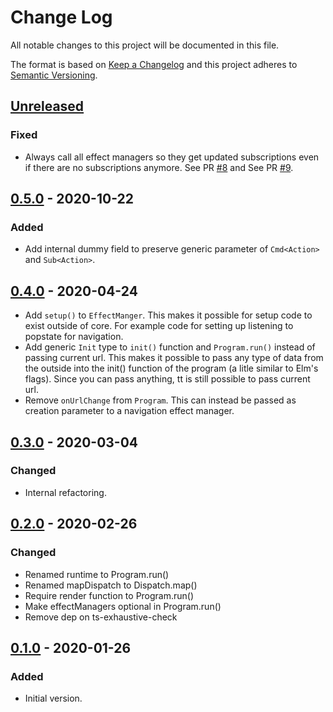 # Change Log

All notable changes to this project will be documented in this file.

The format is based on [Keep a Changelog](http://keepachangelog.com/)
and this project adheres to [Semantic Versioning](http://semver.org/).

## [Unreleased](https://github.com/typescript-tea/core/compare/v0.5.0...master)

### Fixed

- Always call all effect managers so they get updated subscriptions even if there are no subscriptions anymore. See PR [#8](https://github.com/typescript-tea/core/pull/8) and See PR [#9](https://github.com/typescript-tea/core/pull/9).

## [0.5.0](https://github.com/typescript-tea/core/compare/v0.4.0...0.5.0) - 2020-10-22

### Added

- Add internal dummy field to preserve generic parameter of `Cmd<Action>` and `Sub<Action>`.

## [0.4.0](https://github.com/typescript-tea/core/compare/v0.3.0...0.4.0) - 2020-04-24

- Add `setup()` to `EffectManger`. This makes it possible for setup code to exist outside of core. For example code for setting up listening to popstate for navigation.
- Add generic `Init` type to `init()` function and `Program.run()` instead of passing current url. This makes it possible to pass any type of data from the outside into the init() function of the program (a litle similar to Elm's flags). Since you can pass anything, tt is still possible to pass current url.
- Remove `onUrlChange` from `Program`. This can instead be passed as creation parameter to a navigation effect manager.

## [0.3.0](https://github.com/typescript-tea/core/compare/v0.2.0...v0.3.0) - 2020-03-04

### Changed

- Internal refactoring.

## [0.2.0](https://github.com/typescript-tea/core/compare/v0.1.0...v0.2.0) - 2020-02-26

### Changed

- Renamed runtime to Program.run()
- Renamed mapDispatch to Dispatch.map()
- Require render function to Program.run()
- Make effectManagers optional in Program.run()
- Remove dep on ts-exhaustive-check

## [0.1.0](https://github.com/typescript-tea/core/compare/v0.1.0...v0.1.0) - 2020-01-26

### Added

- Initial version.

